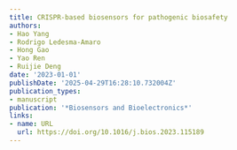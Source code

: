 ```yaml
---
title: CRISPR-based biosensors for pathogenic biosafety
authors:
- Hao Yang
- Rodrigo Ledesma‐Amaro
- Hong Gao
- Yao Ren
- Ruijie Deng
date: '2023-01-01'
publishDate: '2025-04-29T16:28:10.732004Z'
publication_types:
- manuscript
publication: '*Biosensors and Bioelectronics*'
links:
- name: URL
  url: https://doi.org/10.1016/j.bios.2023.115189
---
```

